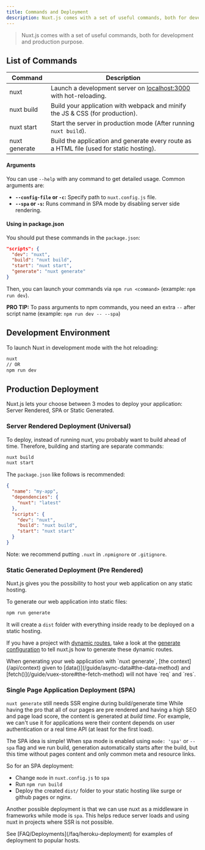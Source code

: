 ```yaml
---
title: Commands and Deployment
description: Nuxt.js comes with a set of useful commands, both for development and production purpose.
---
```


> Nuxt.js comes with a set of useful commands, both for development and production purpose.

## List of Commands

| Command         | Description                                                                                |
|-----------------|--------------------------------------------------------------------------------------------|
| nuxt            | Launch a development server on [localhost:3000](http://localhost:3000) with hot-reloading. |
| nuxt build      | Build your application with webpack and minify the JS & CSS (for production).              |
| nuxt start      | Start the server in production mode (After running `nuxt build`).                          |
| nuxt generate   | Build the application and generate every route as a HTML file (used for static hosting).   |

#### Arguments
You can use `--help` with any command to get detailed usage. Common arguments are:

- **`--config-file` or `-c`:** Specify path to `nuxt.config.js` file.
- **`--spa` or `-s`:** Runs command in SPA mode by disabling server side rendering.

#### Using in package.json

You should put these commands in the `package.json`:

```json
"scripts": {
  "dev": "nuxt",
  "build": "nuxt build",
  "start": "nuxt start",
  "generate": "nuxt generate"
}
```

Then, you can launch your commands via `npm run <command>` (example: `npm run dev`).

**PRO TIP:** To pass arguments to npm commands, you need an extra `--` after script name (example: `npm run dev -- --spa`)

## Development Environment

To launch Nuxt in development mode with the hot reloading:

```bash
nuxt
// OR
npm run dev
```

## Production Deployment

Nuxt.js lets your choose between 3 modes to deploy your application: Server Rendered, SPA or Static Generated.

### Server Rendered Deployment (Universal)

To deploy, instead of running nuxt, you probably want to build ahead of time. Therefore, building and starting are separate commands:

```bash
nuxt build
nuxt start
```

The `package.json` like follows is recommended:
```json
{
  "name": "my-app",
  "dependencies": {
    "nuxt": "latest"
  },
  "scripts": {
    "dev": "nuxt",
    "build": "nuxt build",
    "start": "nuxt start"
  }
}
```

Note: we recommend putting `.nuxt` in `.npmignore` or `.gitignore`.

### Static Generated Deployment (Pre Rendered)

Nuxt.js gives you the possibility to host your web application on any static hosting.

To generate our web application into static files:

```bash
npm run generate
```

It will create a `dist` folder with everything inside ready to be deployed on a static hosting.

If you have a project with [dynamic routes](/guide/routing#dynamic-routes), take a look at the [generate configuration](/api/configuration-generate) to tell nuxt.js how to generate these dynamic routes.

<div class="Alert">When generating your web application with `nuxt generate`, [the context](/api/context) given to [data()](/guide/async-data#the-data-method) and [fetch()](/guide/vuex-store#the-fetch-method) will not have `req` and `res`.</div>

### Single Page Application Deployment (SPA)

`nuxt generate` still needs SSR engine during build/generate time
While having the pro that all of our pages are pre rendered and having a high SEO and page load score, 
the content is generated at *build time*. For example, we can't use it for applications
were their content depends on user authentication or a real time API (at least for the first load).

The SPA idea is simple! When spa mode is enabled using `mode: 'spa'` or `--spa` flag and we run build,
generation automatically starts after the build, but this time without pages content and only common meta and resource links.

So for an SPA deployment:
 - Change `mode` in `nuxt.config.js` to `spa` 
 - Run `npm run build`
 - Deploy the created `dist/` folder to your static hosting like surge or github pages or nginx.

Another possible deployment is that we can use nuxt as a middleware in frameworks while mode is `spa`.
This helps reduce server loads and using nuxt in projects where SSR is not possible.


<div class="Alert">See [FAQ/Deployments](/faq/heroku-deployment) for examples of deployment to popular hosts.</div>


